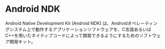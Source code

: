 # Android NDK
Android Native Development Kit (Android NDK) は、Androidオペレーティングシステム上で動作するアプリケーションソフトウェアを、C言語あるいはC++を用いたネイティブコードによって開発できるようにするためのソフトウェア開発キット。
